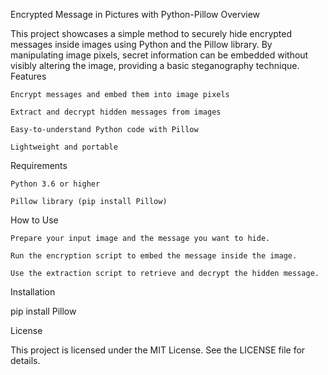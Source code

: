 Encrypted Message in Pictures with Python-Pillow
Overview

This project showcases a simple method to securely hide encrypted messages inside images using Python and the Pillow library.
By manipulating image pixels, secret information can be embedded without visibly altering the image, providing a basic steganography technique.
Features

    Encrypt messages and embed them into image pixels

    Extract and decrypt hidden messages from images

    Easy-to-understand Python code with Pillow

    Lightweight and portable

Requirements

    Python 3.6 or higher

    Pillow library (pip install Pillow)

How to Use

    Prepare your input image and the message you want to hide.

    Run the encryption script to embed the message inside the image.

    Use the extraction script to retrieve and decrypt the hidden message.

Installation

pip install Pillow

License

This project is licensed under the MIT License. See the LICENSE file for details.
